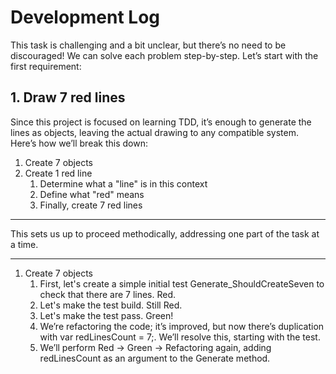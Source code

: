 # Development Log

This task is challenging and a bit unclear, but there’s no need to be discouraged! We can solve each problem step-by-step. Let’s start with the first requirement:

## 1. Draw 7 red lines

Since this project is focused on learning TDD, it’s enough to generate the lines as objects, leaving the actual drawing to any compatible system. Here’s how we’ll break this down:

1. Create 7 objects
2. Create 1 red line
    1. Determine what a "line" is in this context
    2. Define what "red" means
    3. Finally, create 7 red lines
---

This sets us up to proceed methodically, addressing one part of the task at a time.

---

1. Create 7 objects
    1. First, let's create a simple initial test Generate_ShouldCreateSeven to check that there are 7 lines. Red.
    2. Let's make the test build. Still Red.
    3. Let's make the test pass. Green!
    4. We’re refactoring the code; it’s improved, but now there’s duplication with var redLinesCount = 7;. We’ll resolve this, starting with the test.
    5. We’ll perform Red -> Green -> Refactoring again, adding redLinesCount as an argument to the Generate method.